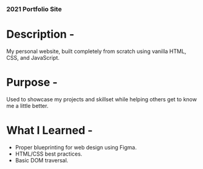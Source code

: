 ### 2021 Portfolio Site

# Description -
My personal website, built completely from scratch using vanilla HTML, CSS, and JavaScript.

# Purpose -
Used to showcase my projects and skillset while helping others get to know me a little better.

# What I Learned -
- Proper blueprinting for web design using Figma.
- HTML/CSS best practices.
- Basic DOM traversal.
